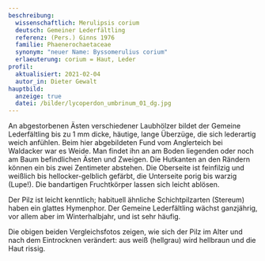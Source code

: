```yaml
---
beschreibung:
  wissenschaftlich: Merulipsis corium
  deutsch: Gemeiner Lederfältling
  referenz: (Pers.) Ginns 1976
  familie: Phaenerochaetaceae
  synonym: "neuer Name: Byssomerulius corium"
  erlaeuterung: corium = Haut, Leder
profil:
  aktualisiert: 2021-02-04
  autor_in: Dieter Gewalt
hauptbild:
  anzeige: true
  datei: /bilder/lycoperdon_umbrinum_01_dg.jpg
---
```

An abgestorbenen Ästen verschiedener Laubhölzer bildet der Gemeine Lederfältling bis zu 1 mm dicke, häutige, lange Überzüge, die sich lederartig weich anfühlen. Beim hier abgebildeten Fund vom Anglerteich bei Waldacker war es Weide. Man findet ihn an am Boden liegenden oder noch am Baum befindlichen Ästen und Zweigen. Die Hutkanten an den Rändern können ein bis zwei Zentimeter abstehen. Die Oberseite ist feinfilzig und weißlich bis hellocker-gelblich gefärbt, die Unterseite porig bis warzig (Lupe!). Die bandartigen Fruchtkörper lassen sich leicht ablösen.

Der Pilz ist leicht kenntlich; habituell ähnliche Schichtpilzarten (Stereum) haben ein glattes Hymenphor. Der Gemeine Lederfältling wächst ganzjährig, vor allem aber im Winterhalbjahr,  und ist sehr häufig.

Die obigen beiden Vergleichsfotos zeigen, wie sich der Pilz im Alter und nach dem Eintrocknen verändert: aus weiß (hellgrau) wird hellbraun und die Haut rissig.
